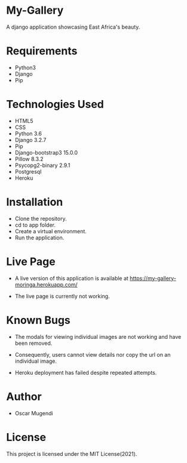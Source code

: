 # My-Gallery
A django application showcasing East Africa's beauty.

# Requirements
- Python3
- Django
- Pip

# Technologies Used
- HTML5
- CSS
- Python 3.6
- Django 3.2.7
- Pip
- Django-bootstrap3 15.0.0
- Pillow 8.3.2
- Psycopg2-binary 2.9.1
- Postgresql
- Heroku

# Installation
- Clone the repository.
- cd to app folder.
- Create a virtual environment.
- Run the application.

# Live Page
- A live version of this application is available at https://my-gallery-moringa.herokuapp.com/

- The live page is currently not working.

# Known Bugs
- The modals for viewing individual images are not working and have been removed.

- Consequently, users cannot view details nor copy the url on an individual image.

- Heroku deployment has failed despite repeated attempts.

# Author
- Oscar Mugendi

# License
This project is licensed under the MIT License(2021).